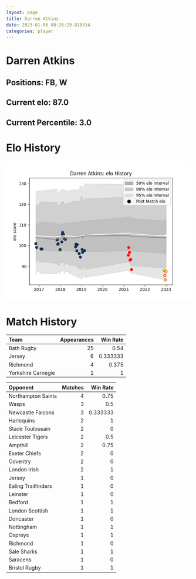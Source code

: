 ```yaml
---  
layout: page  
title: Darren Atkins  
date: 2023-01-06 00:26:29.818314  
categories: player  
---
```

# Darren Atkins

## Positions: FB, W

## Current elo: 87.0

## Current Percentile: 3.0

# Elo History


![elo history](history_DarrenAtkins.png)
# Match History


| Team               |   Appearances |   Win Rate |
|:-------------------|--------------:|-----------:|
| Bath Rugby         |            25 |   0.54     |
| Jersey             |             6 |   0.333333 |
| Richmond           |             4 |   0.375    |
| Yorkshire Carnegie |             1 |   1        |

| Opponent            |   Matches |   Win Rate |
|:--------------------|----------:|-----------:|
| Northampton Saints  |         4 |   0.75     |
| Wasps               |         3 |   0.5      |
| Newcastle Falcons   |         3 |   0.333333 |
| Harlequins          |         2 |   1        |
| Stade Toulousain    |         2 |   0        |
| Leicester Tigers    |         2 |   0.5      |
| Ampthill            |         2 |   0.75     |
| Exeter Chiefs       |         2 |   0        |
| Coventry            |         2 |   0        |
| London Irish        |         2 |   1        |
| Jersey              |         1 |   0        |
| Ealing Trailfinders |         1 |   0        |
| Leinster            |         1 |   0        |
| Bedford             |         1 |   1        |
| London Scottish     |         1 |   1        |
| Doncaster           |         1 |   0        |
| Nottingham          |         1 |   1        |
| Ospreys             |         1 |   1        |
| Richmond            |         1 |   0        |
| Sale Sharks         |         1 |   1        |
| Saracens            |         1 |   0        |
| Bristol Rugby       |         1 |   1        |
